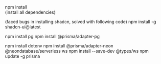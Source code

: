 npm install  
(install all dependencies)

(faced bugs in installing shadcn, solved with following code)
npm install -g shadcn-ui@latest

npm install pg
npm install @prisma/adapter-pg

npm install dotenv
npm install @prisma/adapter-neon @neondatabase/serverless ws
npm install --save-dev @types/ws
npm update -g prisma

